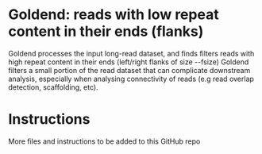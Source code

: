 Goldend: reads with low repeat content in their ends (flanks)
================================================================================

Goldend processes the input long-read dataset, and finds filters reads with high repeat content in their ends (left/right flanks of size --fsize)
Goldend filters a small portion of the read dataset that can complicate downstream analysis, especially when analysing connectivity of reads (e.g read overlap detection, scaffolding, etc).

Instructions
================================================================================
More files and instructions to be added to this GitHub repo
